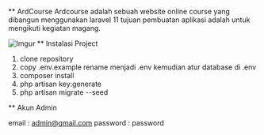 ** ArdCourse
Ardcourse adalah sebuah website online course yang dibangun menggunakan laravel 11 tujuan pembuatan aplikasi adalah untuk mengikuti kegiatan magang. 

![Imgur](https://imgur.com/J3zJXFw.png)
** Instalasi Project

1. clone repository
2. copy .env.example rename menjadi .env kemudian atur database di .env
3. composer install
4. php artisan key:generate
5. php artisan migrate --seed

** Akun Admin

email : admin@gmail.com
password : password
